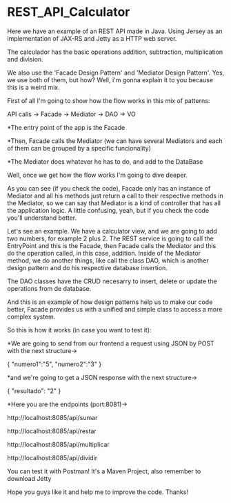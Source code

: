 # REST_API_Calculator
Here we have an example of an REST API made in Java.  Using Jersey as an implementation of JAX-RS and Jetty as a HTTP web server.

The calculador has the basic operations addition, subtraction, multiplication and division.

We also use the 'Facade Design Pattern' and 'Mediator Design Pattern'.  Yes, we use both of them, but how? Well, i'm gonna explain it to you because this is a weird mix.

First of all I'm going to show how the flow works in this mix of patterns:

API calls -> Facade -> Mediator -> DAO -> VO

*The entry point of the app is the Facade

*Then, Facade calls the Mediator (we can have several Mediators and each of them can be grouped by a specific funcionality)

*The Mediator does whatever he has to do, and add to the DataBase

Well, once we get how the flow works I'm going to dive deeper.

As you can see (if you check the code), Facade only has an instance of Mediator and all his methods just return a call to their respective methods in the Mediator, so we can say that Mediator is a kind of controller that has all the application logic.  A little confusing, yeah, but if you check the code you'll understand better.

Let's see an example.  We have a calculator view, and we are going to add two numbers, for example 2 plus 2.  The REST service is going to call the EntryPoint and this is the Facade, then Facade calls the Mediator and this do the operation called, in this case, addition.  Inside of the Mediator method, we do another things, like call the class DAO, which is another design pattern and do his respective database insertion.

The DAO classes have the CRUD necesarry to insert, delete or update the operations from de database.

And this is an example of how design patterns help us to make our code better, Facade provides us with a unified and simple class to access a more complex system.

So this is how it works (in case you want to test it):

*We are going to send from our frontend a request using JSON by POST with the next structure->

{
"numero1":"5",
"numero2":"3"
}

*and we're going to get a JSON response with the next structure->

{
"resultado": "2"
}

*Here you are the endpoints (port:8081)->

http://localhost:8085/api/sumar

http://localhost:8085/api/restar

http://localhost:8085/api/multiplicar

http://localhost:8085/api/dividir

You can test it with Postman!
It's a Maven Project, also remember to download Jetty

Hope you guys like it and help me to improve the code.  Thanks!
